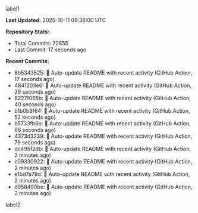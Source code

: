 
label1 
<!-- ACTIVITY_START -->
**Last Updated:** 2025-10-11 09:38:00 UTC

**Repository Stats:**
- Total Commits: 72855
- Last Commit: 17 seconds ago

**Recent Commits:**
- 8b5343525: 🤖 Auto-update README with recent activity (GitHub Action, 17 seconds ago)
- 4841203e6: 🤖 Auto-update README with recent activity (GitHub Action, 29 seconds ago)
- 8227f005b: 🤖 Auto-update README with recent activity (GitHub Action, 40 seconds ago)
- b1b0b9f64: 🤖 Auto-update README with recent activity (GitHub Action, 52 seconds ago)
- b5733fb6b: 🤖 Auto-update README with recent activity (GitHub Action, 66 seconds ago)
- 4373d3239: 🤖 Auto-update README with recent activity (GitHub Action, 79 seconds ago)
- dc495f2db: 🤖 Auto-update README with recent activity (GitHub Action, 2 minutes ago)
- c09330922: 🤖 Auto-update README with recent activity (GitHub Action, 2 minutes ago)
- e1bd7a79d: 🤖 Auto-update README with recent activity (GitHub Action, 2 minutes ago)
- d958490be: 🤖 Auto-update README with recent activity (GitHub Action, 2 minutes ago)
<!-- ACTIVITY_END -->

label2
